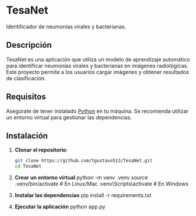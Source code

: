 # TesaNet

Identificador de neumonías virales y bacterianas.

## Descripción

TesaNet es una aplicación que utiliza un modelo de aprendizaje automático para identificar neumonías virales y bacterianas en imágenes radiológicas. Este proyecto permite a los usuarios cargar imágenes y obtener resultados de clasificación.

## Requisitos

Asegúrate de tener instalado [Python](https://www.python.org/downloads/) en tu máquina. Se recomienda utilizar un entorno virtual para gestionar las dependencias.

## Instalación

1. **Clonar el repositorio**:
   ```bash
   git clone https://github.com/tgustavo513/TesaNet.git
   cd TesaNet

2. **Crear un entorno virtual**
    python -m venv .venv
    source .venv/bin/activate  # En Linux/Mac
    .venv\Scripts\activate     # En Windows

3. **Instalar las dependencias**
    pip install -r requirements.txt

4. **Ejecutar la aplicación**
    python app.py
